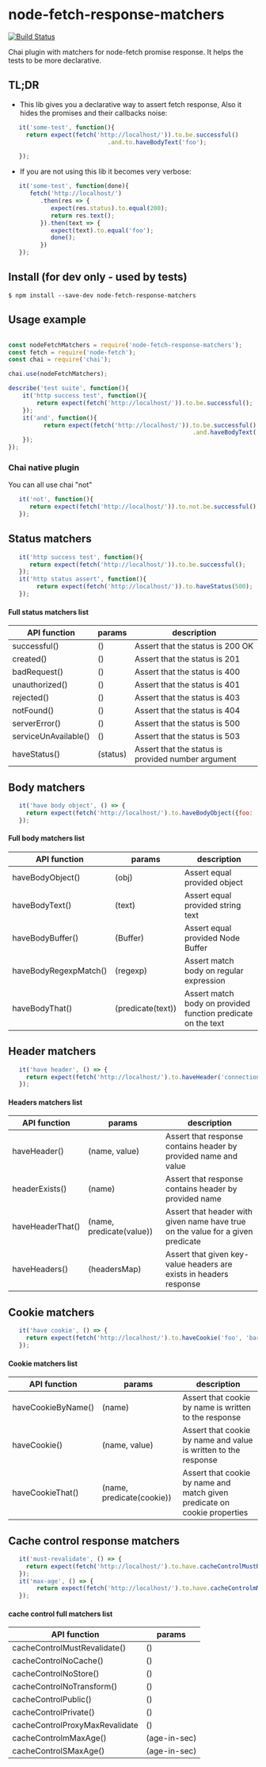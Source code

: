 # node-fetch-response-matchers

[![Build Status](https://travis-ci.org/kfiron/node-fetch-response-matchers.svg?branch=master)](https://travis-ci.org/kfiron/node-fetch-response-matchers)

Chai plugin with matchers for node-fetch promise response.
It helps the tests to be more declarative.

## TL;DR

- This lib gives you a declarative way to assert fetch response, Also it hides the promises and their callbacks noise:
```javascript
   it('some-test', function(){
     return expect(fetch('http://localhost/')).to.be.successful()
                            .and.to.haveBodyText('foo');

   });
```

- If you are not using this lib it becomes very verbose:
```javascript
   it('some-test', function(done){
      fetch('http://localhost/')
         .then(res => {
            expect(res.status).to.equal(200);
            return res.text();
         }).then(text => {
            expect(text).to.equal('foo');
            done();
         })
   });
```



## Install (for dev only - used by tests)
```shell
$ npm install --save-dev node-fetch-response-matchers
```

## Usage example
```javascript

const nodeFetchMatchers = require('node-fetch-response-matchers');
const fetch = require('node-fetch');
const chai = require('chai');

chai.use(nodeFetchMatchers);

describe('test suite', function(){
    it('http success test', function(){
        return expect(fetch('http://localhost/')).to.be.successful();
    });
    it('and', function(){
          return expect(fetch('http://localhost/')).to.be.successful()
                                                    .and.haveBodyText('foo');
    });
});
```

### Chai native plugin
You can all use chai "not"

```javascript
   it('not', function(){
      return expect(fetch('http://localhost/')).to.not.be.successful();
   });
```



## Status matchers

```javascript
   it('http success test', function(){
      return expect(fetch('http://localhost/')).to.be.successful();
   });
   it('http status assert', function(){
        return expect(fetch('http://localhost/')).to.haveStatus(500);
   });
```

#### Full status matchers list

| API function         | params   | description                      |
| ---------------------|----------| ---------------------------------|
| successful()         | ()       | Assert that the status is 200 OK |
| created()            | ()       | Assert that the status is 201    |
| badRequest()         | ()       | Assert that the status is 400    |
| unauthorized()       | ()       | Assert that the status is 401    |
| rejected()           | ()       | Assert that the status is 403    |
| notFound()           | ()       | Assert that the status is 404    |
| serverError()        | ()       | Assert that the status is 500    |
| serviceUnAvailable() | ()       | Assert that the status is 503    |
| haveStatus()         | (status) | Assert that the status is provided number argument    |



## Body matchers

```javascript
   it('have body object', () => {
     return expect(fetch('http://localhost/').to.haveBodyObject({foo: 'bar'});
   });
```
#### Full body matchers list

| API function         | params             | description                                                  |
| ----------------------|-------------------| -------------------------------------------------------------|
| haveBodyObject()      | (obj)             | Assert equal provided object                                 |
| haveBodyText()        | (text)            | Assert equal provided string text                            |
| haveBodyBuffer()      | (Buffer)          | Assert equal provided Node Buffer                            |
| haveBodyRegexpMatch() | (regexp)          | Assert match body on regular expression                      |
| haveBodyThat()        | (predicate(text)) | Assert match body on provided function predicate on the text |


## Header matchers

```javascript
   it('have header', () => {
     return expect(fetch('http://localhost/').to.haveHeader('connection', 'close');
   });
```
#### Headers matchers list

| API function    | params                  | description                                                                     |
| ----------------|-------------------------| --------------------------------------------------------------------------------|
| haveHeader()    | (name, value)           | Assert that response contains header by provided name and value                 |
| headerExists()  | (name)                  | Assert that response contains header by provided name                           |
| haveHeaderThat()| (name, predicate(value))| Assert that header with given name have true on the value for a given predicate |
| haveHeaders()   | (headersMap)            | Assert that given key-value headers are exists in headers response              |

## Cookie matchers

```javascript
   it('have cookie', () => {
     return expect(fetch('http://localhost/').to.haveCookie('foo', 'bar');
   });
```
#### Cookie matchers list


| API function       | params                     | description                                                               |
| -------------------|----------------------------| --------------------------------------------------------------------------|
| haveCookieByName() | (name)                     | Assert that cookie by name is written to the response                     |
| haveCookie()       | (name, value)              | Assert that cookie by name and value is written to the response           |
| haveCookieThat()   | (name, predicate(cookie))  | Assert that cookie by name and match given predicate on cookie properties |

## Cache control response matchers

```javascript
   it('must-revalidate', () => {
     return expect(fetch('http://localhost/').to.have.cacheControlMustRevalidate();
   });
   it('max-age', () => {
        return expect(fetch('http://localhost/').to.have.cacheControlmMaxAge(120);
   });
```
#### cache control full matchers list


| API function                  | params      |
| ------------------------------|-------------|
| cacheControlMustRevalidate()  | ()          |
| cacheControlNoCache()         | ()          |
| cacheControlNoStore()         | ()          |
| cacheControlNoTransform()     | ()          |
| cacheControlPublic()          | ()          |
| cacheControlPrivate()         | ()          |
| cacheControlProxyMaxRevalidate| ()          |
| cacheControlmMaxAge()         | (age-in-sec)|
| cacheControlSMaxAge()         | (age-in-sec)|


